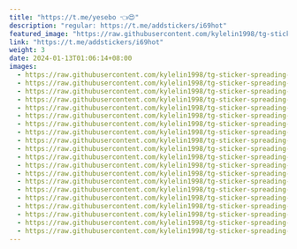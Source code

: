 ```yaml
---
title: "https://t.me/yesebo 👈😍"
description: "regular: https://t.me/addstickers/i69hot"
featured_image: "https://raw.githubusercontent.com/kylelin1998/tg-sticker-spreading-worldwide-images/main/img/fbbdaa27-8efe-4072-8d2e-6bda740868a8.jpg"
link: "https://t.me/addstickers/i69hot"
weight: 3
date: 2024-01-13T01:06:14+08:00
images:
  - https://raw.githubusercontent.com/kylelin1998/tg-sticker-spreading-worldwide-images/main/img/fbbdaa27-8efe-4072-8d2e-6bda740868a8.jpg
  - https://raw.githubusercontent.com/kylelin1998/tg-sticker-spreading-worldwide-images/main/img/910be1a9-c702-476c-b10e-8ef0d930934c.jpg
  - https://raw.githubusercontent.com/kylelin1998/tg-sticker-spreading-worldwide-images/main/img/354dd471-aee4-44a6-9823-2936a6611dee.jpg
  - https://raw.githubusercontent.com/kylelin1998/tg-sticker-spreading-worldwide-images/main/img/77a81aea-af48-4d0c-b4ed-42b5eea81cc4.jpg
  - https://raw.githubusercontent.com/kylelin1998/tg-sticker-spreading-worldwide-images/main/img/3c1e1413-d1bb-44b2-8543-6d3c484e73bc.jpg
  - https://raw.githubusercontent.com/kylelin1998/tg-sticker-spreading-worldwide-images/main/img/5ab795ad-b1b7-47e0-b347-13d3cd51e31a.jpg
  - https://raw.githubusercontent.com/kylelin1998/tg-sticker-spreading-worldwide-images/main/img/66b936d5-ea3f-485f-ab3d-32d795f03e85.jpg
  - https://raw.githubusercontent.com/kylelin1998/tg-sticker-spreading-worldwide-images/main/img/2036a220-11eb-4f8e-bd1b-8a96ab949a43.jpg
  - https://raw.githubusercontent.com/kylelin1998/tg-sticker-spreading-worldwide-images/main/img/13905ea4-83d9-45cd-bcef-88ea6abf926f.jpg
  - https://raw.githubusercontent.com/kylelin1998/tg-sticker-spreading-worldwide-images/main/img/a3de2fb6-01bd-4fa8-bde3-543eb11f0cd3.jpg
  - https://raw.githubusercontent.com/kylelin1998/tg-sticker-spreading-worldwide-images/main/img/b52f1443-e488-441f-a4aa-17086872b5ff.jpg
  - https://raw.githubusercontent.com/kylelin1998/tg-sticker-spreading-worldwide-images/main/img/083b1c64-3122-485e-baaa-046c8cfa24ac.jpg
  - https://raw.githubusercontent.com/kylelin1998/tg-sticker-spreading-worldwide-images/main/img/f9763341-cee6-4db2-98d4-58599ee0fd74.jpg
  - https://raw.githubusercontent.com/kylelin1998/tg-sticker-spreading-worldwide-images/main/img/6ac2e00d-19eb-4861-bb07-8a67dfaa516e.jpg
  - https://raw.githubusercontent.com/kylelin1998/tg-sticker-spreading-worldwide-images/main/img/6c91a489-4ab8-4371-9376-b2daeda9b743.jpg
  - https://raw.githubusercontent.com/kylelin1998/tg-sticker-spreading-worldwide-images/main/img/246b7d8a-178a-437b-a638-2c35ad4ba21e.jpg
  - https://raw.githubusercontent.com/kylelin1998/tg-sticker-spreading-worldwide-images/main/img/4458eb6c-c9e2-4834-88ef-3d786d5d39c7.jpg
  - https://raw.githubusercontent.com/kylelin1998/tg-sticker-spreading-worldwide-images/main/img/755e4194-66fd-4077-ace1-14d8ae40778e.jpg
  - https://raw.githubusercontent.com/kylelin1998/tg-sticker-spreading-worldwide-images/main/img/3d6bbb2f-e192-4f1b-bc8a-e666ee84a741.jpg
  - https://raw.githubusercontent.com/kylelin1998/tg-sticker-spreading-worldwide-images/main/img/be1f9942-37b3-46a0-8158-322a7ecf3a92.jpg
---
```

